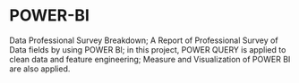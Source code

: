# POWER-BI
Data Professional Survey Breakdown;
A Report of Professional Survey of Data fields by using POWER BI;
in this project, POWER QUERY is applied to clean data and feature engineering;
Measure and Visualization of POWER BI are also applied.
